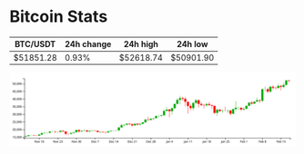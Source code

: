 # Bitcoin Stats

BTC/USDT|24h change|24h high|24h low|
|---|---|---|---|
|$51851.28|0.93%|$52618.74|$50901.90|

<img src="./chart.svg">
